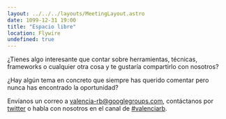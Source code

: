 ```yaml
---
layout: ../../../layouts/MeetingLayout.astro
date: 1099-12-31 19:00
title: "Espacio libre"
location: Flywire
undefined: true
---
```


¿Tienes algo interesante que contar sobre herramientas, técnicas, frameworks o cualquier otra cosa y te gustaría compartirlo con nosotros?

¿Hay algún tema en concreto que siempre has querido comentar pero nunca has encontrado la oportunidad?

Envíanos un correo a [valencia-rb@googlegroups.com](mailto:valencia-rb@googlegroups.com), contáctanos por [twitter](https://twitter.com/valenciarb) o habla con nosotros en el canal de [#valenciarb](http://slack.vlctechhub.org/).
